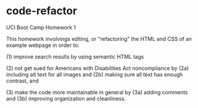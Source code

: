 # code-refactor
UCI Boot Camp Homework 1

This homework involvings editing, or "refactoring" the HTML and CSS of an example webpage in order to:

  (1) improve search results by using semantic HTML tags
  
  (2) not get sued for Americans with Disabilities Act noncompliance by
      (2a) including alt text for all images and 
      (2b) making sure all text has enough contrast, and
      
  (3) make the code more maintainable in general by
      (3a) adding comments and 
      (3b) improving organization and cleanliness.
